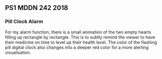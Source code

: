 ## PS1 MDDN 242 2018

### Pill Clock Alarm

For my alarm function, there is a small animation of the two empty hearts filling up rectangle by rectangle. This is to subtly remind the viewer to have their medicine on time to level up their health level. The color of the flashing pill digital clock also changes into a deeper red color for a more alerting visualisation.




